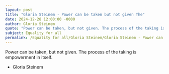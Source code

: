 ```yaml
---
layout: post
title: "Gloria Steinem - Power can be taken but not given The"
date: 2024-12-28 12:00:00 -0000
author: Gloria Steinem
quote: "Power can be taken, but not given. The process of the taking is empowerment in itself."
subject: Equality for all
permalink: /Equality for all/Gloria Steinem/Gloria Steinem - Power can be taken but not given The
---
```


Power can be taken, but not given. The process of the taking is empowerment in itself.

- Gloria Steinem
